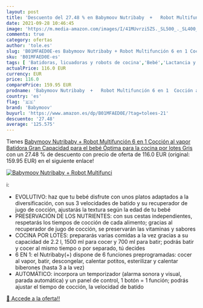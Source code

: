 ```yaml
---
layout: post
title: 'Descuento del 27.48 % en Babymoov Nutribaby  +   Robot Multifunci'
date: 2021-09-28 10:46:45
image: 'https://m.media-amazon.com/images/I/41MUvrzi5ZS._SL500_._SL400_.jpg'
comments: true
category: ofertas
author: 'tole.es'
slug: 'B01MFAED0E-es Babymoov Nutribaby + Robot Multifunción 6 en 1 Cocción al...'
sku: 'B01MFAED0E-es'
tags: [ 'Batidoras, licuadoras y robots de cocina','Bebé','Lactancia y alimentación','Robots de cocina','babymoov','bebé', ]
actualPrice: 116.0 EUR
currency: EUR
price: 116.0
comparePrice: 159.95 EUR
prodname: 'Babymoov Nutribaby  +   Robot Multifunción 6 en 1  Cocción al vapor  Batidora  Gran Capacidad para el bebé  Óptima para la cocina por lotes  Gris'
country: 'es'
flag: '🇪🇸'
brand: 'Babymoov'
buyurl: 'https://www.amazon.es/dp/B01MFAED0E/?tag=tolees-21'
descuento: '27.48'
average: '125.575'
---
```


Tienes [Babymoov Nutribaby  +   Robot Multifunción 6 en 1  Cocción al vapor  Batidora  Gran Capacidad para el bebé  Óptima para la cocina por lotes  Gris](https://www.amazon.es/dp/B01MFAED0E/?tag=tolees-21) con un 27.48 % de descuento con precio de oferta de 116.0 EUR (original: 159.95 EUR) en el siguiente enlace!

[![Babymoov Nutribaby  +   Robot Multifunci](https://m.media-amazon.com/images/I/41MUvrzi5ZS._SL500_._SL400_.jpg)](https://www.amazon.es/dp/B01MFAED0E/?tag=tolees-21)

ℹ️:

- EVOLUTIVO: haz que tu bebé disfrute con unos platos adaptados a la diversificación, con sus 3 velocidades de batido y su recuperador de jugo de cocción, ajustarás la textura según la edad de tu bebé
- PRESERVACIÓN DE LOS NUTRIENTES: con sus cestas independientes, respetarás los tiempos de cocción de cada alimento; gracias al recuperador de jugo de cocción, se preservarán las vitaminas y sabores
- COCINA POR LOTES: prepararás varias comidas a la vez gracias a su capacidad de 2.2 l, 1500 ml para cocer y 700 ml para batir; podrás batir y cocer al mismo tiempo o por separado, tú decides
- 6 EN 1: el Nutribaby(+) dispone de 6 funciones preprogramadas: cocer al vapor, batir, descongelar, calentar potitos, esterilizar y calentar biberones (hasta 3 a la vez)
- AUTOMÁTICO: incorpora un temporizador (alarma sonora y visual, parada automática) y un panel de control, 1 botón = 1 función; podrás ajustar el tiempo de cocción, la velocidad de batido

[🛒 Accede a la oferta!!](https://www.amazon.es/dp/B01MFAED0E/?tag=tolees-21)
